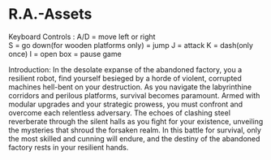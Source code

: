 # R.A.-Assets

Keyboard Controls : 
A/D = move left or right                                                                                 
S = go down(for wooden platforms only)
<space> = jump
J = attack
K = dash(only once)
I = open box
<esc> = pause game

Introduction:
In the desolate expanse of the abandoned factory, you
a resilient robot, find yourself besieged by a horde of violent, 
corrupted machines hell-bent on your destruction. As you navigate the labyrinthine corridors and perilous platforms, 
survival becomes paramount. Armed with modular upgrades and your strategic prowess,
you must confront and overcome each relentless adversary. The echoes of clashing steel reverberate through the silent halls as you fight for your existence, 
unveiling the mysteries that shroud the forsaken realm. In this battle for survival, 
only the most skilled and cunning will endure, and the destiny of the abandoned factory rests in your resilient hands.
